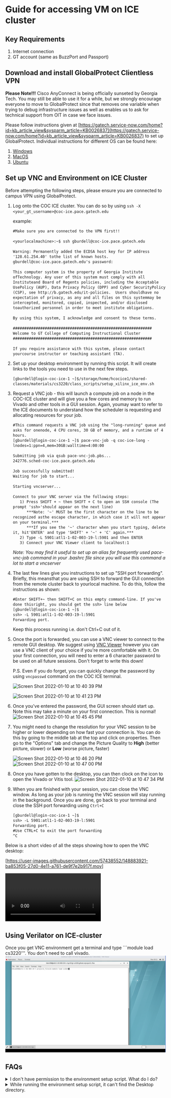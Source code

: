 # Guide for accessing VM on ICE cluster

## Key Requirements
1. Internet connection
2. GT account (same as BuzzPort and Passport)

## Download and install GlobalProtect Clientless VPN
**Please Note!!!** Cisco AnyConnect is being officially sunseted by Georgia Tech. You may still be able to use it for a while, but we strongly encourage everyone to move to GlobalProtect since that removes one variable when trying to debug infrastructure issues as well as enables us to ask for technical support from OIT in case we face issues. 

Please follow instructions given at [https://gatech.service-now.com/home?id=kb_article_view&sysparm_article=KB0026837](https://gatech.service-now.com/home?id=kb_article_view&sysparm_article=KB0026837) to set up GlobalProtect. Individual instructions for different OS can be found here: 

1. [Windows](https://gatech.service-now.com/home?id=kb_article_view&sysparm_article=KB0026742)
2. [MacOS](https://gatech.service-now.com/home?id=kb_article_view&sysparm_article=KB0026743)
3. [Ubuntu](https://gatech.service-now.com/home?id=kb_article_view&sysparm_article=KB0028027)

## Set up VNC and Environment on ICE Cluster

Before attempting the following steps, please ensure you are connected to campus VPN using GlobalProtect.

1. Log onto the COC ICE cluster. You can do so by using `ssh -X <your_gt_username>@coc-ice.pace.gatech.edu`

      example: 
      ```
      #Make sure you are connected to the VPN first!!

      <yourlocalmachine>:~$ ssh gburdell@coc-ice.pace.gatech.edu

      Warning: Permanently added the ECDSA host key for IP address '128.61.254.40' tothe list of known hosts.
      gburdell@coc-ice.pace.gatech.edu's password:

      This computer system is the property of Georgia Institute ofTechnology. Any user of this system must comply with all Instituteand Board of Regents policies, including the Acceptable UsePolicy (AUP), Data Privacy Policy (DPP) and Cyber SecurityPolicy (CSP), see http://b.gatech.edu/it-policies.  Users shouldhave no expectation of privacy, as any and all files on this systemmay be intercepted, monitored, copied, inspected, and/or disclosed toauthorized personnel in order to meet institute obligations.

      By using this system, I acknowledge and consent to these terms.

      ############################################################# 
      Welcome to GT College of Computing Instructional Cluster
      #############################################################

      If you require assistance with this system, please contact yourcourse instructor or teaching assistant (TA).
      ```

2. Set up your desktop environment by running this script. It will create links to the tools you need to use in the next few steps. 
      ```
      [gburdell@login-coc-ice-1 ~]$/storage/home/hcocice1/shared-classes/materials/cs3220/class_scripts/setup_xilinx_ice_env.sh
      ```

3. Request a VNC job - this will launch a compute job on a node in the COC-ICE cluster and will give you a few cores and memory to run Vivado and other tools in a GUI session. Again, youmay want to refer to the ICE documents to understand how the scheduler is requesting and allocating resources for your job.

      ```
      #This command requests a VNC job using the "long-running" queue and asks for onenode, 4 CPU cores, 30 GB of memory, and a runtime of 4 hours.
      [gburdell@login-coc-ice-1 ~]$ pace-vnc-job -q coc-ice-long -lnodes=1:ppn=4,mem=30GB:walltime=4:00:00

      Submitting job via qsub pace-vnc-job.pbs...
      242776.sched-coc-ice.pace.gatech.edu

      Job successfully submitted!
      Waiting for job to start...

      Starting vncserver...

      Connect to your VNC server via the following steps:
         1) Press SHIFT + ~ then SHIFT + C to open an SSH console (The prompt 'ssh>'should appear on the next line)      
            ***Note: '~' MUST be the first character on the line to be recognized asthe escape character, in which case it will not appear on your terminal.***      
            ***If you see the '~' character when you start typing, delete it, hit'ENTER' and type 'SHIFT' + '~' + 'C' again.***   
         2) Type -L 5901:atl1-1-02-003-19-l:5901 and then ENTER   
         3) Connect your VNC Viewer client to localhost:1
      ```
      *Note: You may find it useful to set up an alias for frequently used pace-vnc-job command in your .bashrc file since you will use this command a lot to start a vncserver*

4. The last few lines give you instructions to set up "SSH port forwarding". Briefly, this meansthat you are using SSH to forward the GUI connection from the remote cluster back to yourlocal machine. To do this, follow the instructions as shown:
      ```
      #Enter SHIFT+~ then SHIFT+C on this empty command-line. If you've done thisright, you should get the ssh> line below
      [gburdell@login-coc-ice-1 ~]$
      ssh> -L 5901:atl1-1-02-003-19-l:5901
      Forwarding port.
      ```
      Keep this process running i.e. don't Ctrl+C out of it. 

5. Once the port is forwarded, you can use a VNC viewer to connect to the remote GUI desktop. We suggest using [VNC Viewer](https://www.realvnc.com/en/connect/download/viewer/) however you can use a VNC client of your choice if you're more comfortable with it. On your first connection, you will need to enter a 6 character password to be used on all future sessions. Don't forget to write this down!

      P.S. Even if you do forget, you can quickly change the password by using `vncpasswd` command on the COC ICE terminal.

      ![Screen Shot 2022-01-10 at 10 40 39 PM](https://user-images.githubusercontent.com/57438552/148877498-efa0b4a4-402d-42ce-9dd1-578f863f293f.png)

      ![Screen Shot 2022-01-10 at 10 41 23 PM](https://user-images.githubusercontent.com/57438552/148877545-d677722a-eeda-4467-aaa7-62983daa2707.png)


6. Once you've entered the password, the GUI screen should start up. Note this may take a minute on your first connection. This is normal!
      ![Screen Shot 2022-01-10 at 10 45 45 PM](https://user-images.githubusercontent.com/57438552/148877897-10237578-88aa-4959-abb9-a031a4b979ee.png)


7. You might need to change the resolution for your VNC session to be higher or lower depending on how fast your connection is. You can do this by going to the middle tab at the top and click on properties. Then go to the "Options" tab and change the Picture Quality to **High** (better picture, slower) or **Low** (worse picture, faster)

      ![Screen Shot 2022-01-10 at 10 46 20 PM](https://user-images.githubusercontent.com/57438552/148877950-fcf90bb7-0800-4df5-bff6-7d420ce5d83c.png)
      ![Screen Shot 2022-01-10 at 10 47 00 PM](https://user-images.githubusercontent.com/57438552/148877990-88a318c6-b155-42ca-8a6b-9bdd4c6a9ef7.png)


8. Once you have gotten to the desktop, you can then clock on the icon to open the Vivado or Vitis tool. 
      ![Screen Shot 2022-01-10 at 10 47 34 PM](https://user-images.githubusercontent.com/57438552/148878051-e3cd9b7a-a9de-4769-8709-f58475bee33d.png)


9. When you are finished with your session, you can close the VNC window. As long as your  job is running the VNC session will stay running in the background. Once you are done, go back to your terminal and close the SSH port forwarding using `Ctrl+C`

      ```
      [gburdell@login-coc-ice-1 ~]$
      ssh> -L 5901:atl1-1-02-003-19-l:5901
      Forwarding port.
      #Use CTRL+C to exit the port forwarding
      ^C
      ```


Below is a short video of all the steps showing how to open the VNC desktop:


[https://user-images.githubusercontent.com/57438552/148883921-ba853f05-27d0-4e11-a761-de9f7e2b917f.mov]



![Video Demonstration](https://user-images.githubusercontent.com/57438552/148883921-ba853f05-27d0-4e11-a761-de9f7e2b917f.mov)

## Using Verilator on ICE-cluster 
Once you get VNC environment get a terminal and type ```module load cs3220'''. 
You don't need to call vivado. 
![screenshot](images/loadmodule.png)

## FAQs

<details>
<summary>I don't have permission to the environment setup script. What do I do?</summary>
<br>
Please contact the instructor and TAs via Piazza on a private post so one of us can get you the necessary permissions ASAP. Please use a private post on Piazza instead of emailing an individual TA since a single person may be busy and may not see your email and you increase your chances of someone responding to your request by posting on Piazza.
</details>


<details>
<summary>While running the environment setup script, it can't find the Desktop directory.</summary>
<br>
This should be fixed in a later version of the script. But if you're still seeing it, simply create a Desktop folder in your home directory using `mkdir ~/Desktop`
</details>
